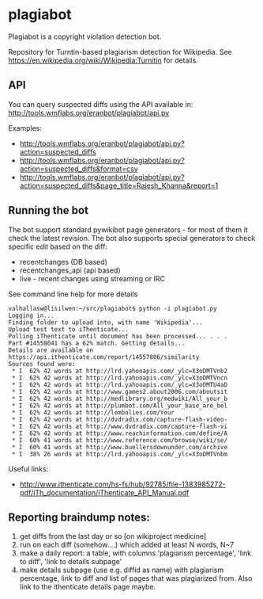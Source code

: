 plagiabot
=========
Plagiabot is a copyright violation detection bot.

Repository for Turntin-based plagiarism detection for Wikipedia. See https://en.wikipedia.org/wiki/Wikipedia:Turnitin for details.


API
----------------------------
You can query suspected diffs using the API available in: http://tools.wmflabs.org/eranbot/plagiabot/api.py

Examples:
* http://tools.wmflabs.org/eranbot/plagiabot/api.py?action=suspected_diffs
* http://tools.wmflabs.org/eranbot/plagiabot/api.py?action=suspected_diffs&format=csv
* http://tools.wmflabs.org/eranbot/plagiabot/api.py?action=suspected_diffs&page_title=Rajesh_Khanna&report=1

Running the bot
----------------------------
The bot support standard pywikibot page generators - for most of them it check the latest revision.
The bot also supports special generators to check specific edit based on the diff:
* recentchanges (DB based)
* recentchanges_api (api based)
* live - recent changes using streaming or IRC

See command line help for more details
```
valhallasw@lisilwen:~/src/plagiabot$ python -i plagiabot.py
Logging in...
Finding folder to upload into, with name 'Wikipedia'...
Upload test text to iThenticate...
Polling iThenticate until document has been processed... . . .
Part #14558041 has a 62% match. Getting details...
Details are available on https://api.ithenticate.com/report/14557806/similarity
Sources found were:
 * I  62% 42 words at http://lrd.yahooapis.com/_ylc=X3oDMTVnb2
 * I  62% 42 words at http://lrd.yahooapis.com/_ylc=X3oDMTVncn
 * I  62% 42 words at http://lrd.yahooapis.com/_ylc=X3oDMTU4aD
 * I  62% 42 words at http://www.games2.about2006.com/aboutsit
 * I  62% 42 words at http://medlibrary.org/medwiki/All_your_b
 * I  62% 42 words at http://plumbot.com/All_your_base_are_bel
 * I  62% 42 words at http://lembolies.com/Your
 * I  62% 42 words at http://dvdradix.com/capture-flash-video-
 * I  62% 42 words at http://www.dvdradix.com/capture-flash-vi
 * I  62% 42 words at http://www.reachinformation.com/define/A
 * I  60% 41 words at http://www.reference.com/browse/wiki/se/
 * I  60% 41 words at http://www.buellersdownunder.com/archive
 * I  38% 26 words at http://lrd.yahooapis.com/_ylc=X3oDMTVnbm
```



Useful links:
 * http://www.ithenticate.com/hs-fs/hub/92785/file-1383985272-pdf/iTh_documentation/iThenticate_API_Manual.pdf



Reporting braindump notes:
----------------------------
1. get diffs from the last day or so [on wikiproject medicine]
2. run on each diff (somehow....) which added at least N words,  N~7
3. make a daily report: a table, with columns 'plagiarism percentage', 'link to diff', 'link to details subpage'
4. make details subpage (use e.g. diffid as name) with plagiarism percentage, link to diff and list of pages that was plagiarized from. Also link to the ithenticate details page maybe.

